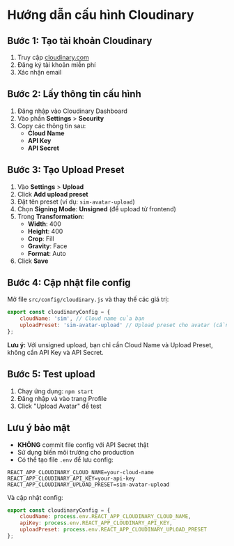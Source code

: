 # Hướng dẫn cấu hình Cloudinary

## Bước 1: Tạo tài khoản Cloudinary
1. Truy cập [cloudinary.com](https://cloudinary.com)
2. Đăng ký tài khoản miễn phí
3. Xác nhận email

## Bước 2: Lấy thông tin cấu hình
1. Đăng nhập vào Cloudinary Dashboard
2. Vào phần **Settings** > **Security**
3. Copy các thông tin sau:
   - **Cloud Name**
   - **API Key**
   - **API Secret**

## Bước 3: Tạo Upload Preset
1. Vào **Settings** > **Upload**
2. Click **Add upload preset**
3. Đặt tên preset (ví dụ: `sim-avatar-upload`)
4. Chọn **Signing Mode**: **Unsigned** (để upload từ frontend)
5. Trong **Transformation**:
   - **Width**: 400
   - **Height**: 400
   - **Crop**: Fill
   - **Gravity**: Face
   - **Format**: Auto
6. Click **Save**

## Bước 4: Cập nhật file config
Mở file `src/config/cloudinary.js` và thay thế các giá trị:

```javascript
export const cloudinaryConfig = {
    cloudName: 'sim', // Cloud name của bạn
    uploadPreset: 'sim-avatar-upload' // Upload preset cho avatar (cần tạo trước)
};
```

**Lưu ý:** Với unsigned upload, bạn chỉ cần Cloud Name và Upload Preset, không cần API Key và API Secret.

## Bước 5: Test upload
1. Chạy ứng dụng: `npm start`
2. Đăng nhập và vào trang Profile
3. Click "Upload Avatar" để test

## Lưu ý bảo mật
- **KHÔNG** commit file config với API Secret thật
- Sử dụng biến môi trường cho production
- Có thể tạo file `.env` để lưu config:

```env
REACT_APP_CLOUDINARY_CLOUD_NAME=your-cloud-name
REACT_APP_CLOUDINARY_API_KEY=your-api-key
REACT_APP_CLOUDINARY_UPLOAD_PRESET=sim-avatar-upload
```

Và cập nhật config:
```javascript
export const cloudinaryConfig = {
    cloudName: process.env.REACT_APP_CLOUDINARY_CLOUD_NAME,
    apiKey: process.env.REACT_APP_CLOUDINARY_API_KEY,
    uploadPreset: process.env.REACT_APP_CLOUDINARY_UPLOAD_PRESET
};
```
